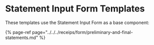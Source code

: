 # Statement Input Form Templates

These templates use the Statement Input Form as a base component:

{% page-ref page="../../../receips/form/preliminary-and-final-statements.md" %}



